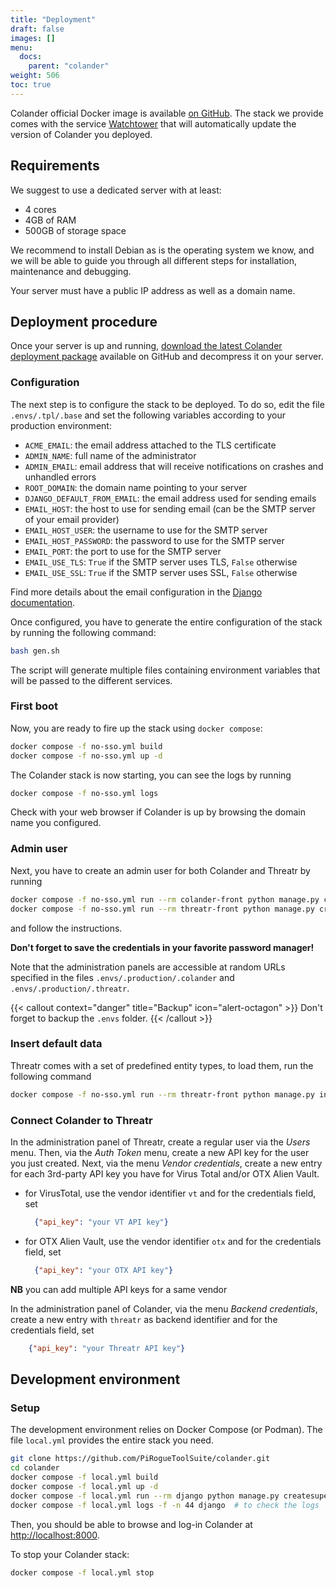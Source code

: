 ```yaml
---
title: "Deployment"
draft: false
images: []
menu:
  docs:
    parent: "colander"
weight: 506
toc: true
---
```


Colander official Docker image is available [on GitHub](https://github.com/PiRogueToolSuite/colander/pkgs/container/colander). The stack we provide comes with the service [Watchtower](https://containrrr.dev/watchtower/) that will automatically update the version of Colander you deployed.

## Requirements
We suggest to use a dedicated server with at least:

* 4 cores
* 4GB of RAM
* 500GB of storage space

We recommend to install Debian as is the operating system we know, and we will be able to guide you through all different steps for installation, maintenance and debugging. 

Your server must have a public IP address as well as a domain name.

## Deployment procedure
Once your server is up and running, [download the latest Colander deployment package](https://github.com/PiRogueToolSuite/colander/releases/latest) available on GitHub and decompress it on your server.

### Configuration
The next step is to configure the stack to be deployed. To do so, edit the file `.envs/.tpl/.base` and set the following variables according to your production environment:

* `ACME_EMAIL`: the email address attached to the TLS certificate
* `ADMIN_NAME`: full name of the administrator
* `ADMIN_EMAIL`: email address that will receive notifications on crashes and unhandled errors
* `ROOT_DOMAIN`: the domain name pointing to your server 
* `DJANGO_DEFAULT_FROM_EMAIL`: the email address used for sending emails
* `EMAIL_HOST`: the host to use for sending email (can be the SMTP server of your email provider)
* `EMAIL_HOST_USER`: the username to use for the SMTP server
* `EMAIL_HOST_PASSWORD`: the password to use for the SMTP server 
* `EMAIL_PORT`: the port to use for the SMTP server 
* `EMAIL_USE_TLS`: `True` if the SMTP server uses TLS, `False` otherwise
* `EMAIL_USE_SSL`: `True` if the SMTP server uses SSL, `False` otherwise

Find more details about the email configuration in the [Django documentation](https://docs.djangoproject.com/en/4.2/ref/settings/#email-use-tls).

Once configured, you have to generate the entire configuration of the stack by running the following command:

```bash {title="Generate the configuration"}
bash gen.sh
```

The script will generate multiple files containing environment variables that will be passed to the different services.

### First boot
Now, you are ready to fire up the stack using `docker compose`:

```bash {title="Build and start the entire stack"}
docker compose -f no-sso.yml build
docker compose -f no-sso.yml up -d 
```

The Colander stack is now starting, you can see the logs by running 

```bash {title="Check the logs"}
docker compose -f no-sso.yml logs
```

Check with your web browser if Colander is up by browsing the domain name you configured.

### Admin user
Next, you have to create an admin user for both Colander and Threatr by running 

```bash {title="Create admin accounts"}
docker compose -f no-sso.yml run --rm colander-front python manage.py createsuperuser
docker compose -f no-sso.yml run --rm threatr-front python manage.py createsuperuser
```

and follow the instructions.

**Don't forget to save the credentials in your favorite password manager!**

Note that the administration panels are accessible at random URLs specified in the files `.envs/.production/.colander` and `.envs/.production/.threatr`.

{{< callout context="danger" title="Backup" icon="alert-octagon" >}}
Don't forget to backup the `.envs` folder.
{{< /callout >}}

### Insert default data
Threatr comes with a set of predefined entity types, to load them, run the following command

```bash {title="Insert the default data"}
docker compose -f no-sso.yml run --rm threatr-front python manage.py insert_default_data
```

### Connect Colander to Threatr
In the administration panel of Threatr, create a regular user via the *Users* menu. Then, via the *Auth Token* menu, create a new API key for the user you just created. Next, via the menu *Vendor credentials*, create a new entry for each 3rd-party API key you have for Virus Total and/or OTX Alien Vault.

* for VirusTotal, use the vendor identifier `vt` and for the credentials field, set 
    ```json
      {"api_key": "your VT API key"}
    ```
* for OTX Alien Vault, use the vendor identifier `otx` and for the credentials field, set 
    ```json
      {"api_key": "your OTX API key"}
    ```

**NB** you can add multiple API keys for a same vendor    

In the administration panel of Colander, via the menu *Backend credentials*, create a new entry with `threatr` as backend identifier and for the credentials field, set 
```json
    {"api_key": "your Threatr API key"}
```

## Development environment

### Setup
The development environment relies on Docker Compose (or Podman). The file `local.yml` provides the entire stack you need.

```bash {title="Setup the development environment"}
git clone https://github.com/PiRogueToolSuite/colander.git
cd colander
docker compose -f local.yml build 
docker compose -f local.yml up -d
docker compose -f local.yml run --rm django python manage.py createsuperuser 
docker compose -f local.yml logs -f -n 44 django  # to check the logs
```
Then, you should be able to browse and log-in Colander at [http://localhost:8000](http://localhost:8000).

To stop your Colander stack:
```bash {title="Stop all services"}
docker compose -f local.yml stop
```
